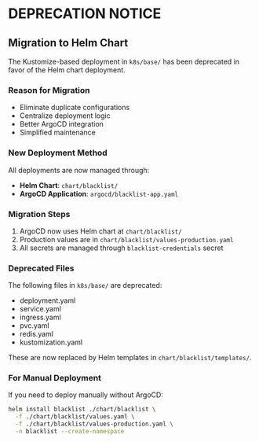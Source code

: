 # DEPRECATION NOTICE

## Migration to Helm Chart

The Kustomize-based deployment in `k8s/base/` has been deprecated in favor of the Helm chart deployment.

### Reason for Migration
- Eliminate duplicate configurations
- Centralize deployment logic
- Better ArgoCD integration
- Simplified maintenance

### New Deployment Method
All deployments are now managed through:
- **Helm Chart**: `chart/blacklist/`
- **ArgoCD Application**: `argocd/blacklist-app.yaml`

### Migration Steps
1. ArgoCD now uses Helm chart at `chart/blacklist/`
2. Production values are in `chart/blacklist/values-production.yaml`
3. All secrets are managed through `blacklist-credentials` secret

### Deprecated Files
The following files in `k8s/base/` are deprecated:
- deployment.yaml
- service.yaml
- ingress.yaml
- pvc.yaml
- redis.yaml
- kustomization.yaml

These are now replaced by Helm templates in `chart/blacklist/templates/`.

### For Manual Deployment
If you need to deploy manually without ArgoCD:
```bash
helm install blacklist ./chart/blacklist \
  -f ./chart/blacklist/values.yaml \
  -f ./chart/blacklist/values-production.yaml \
  -n blacklist --create-namespace
```